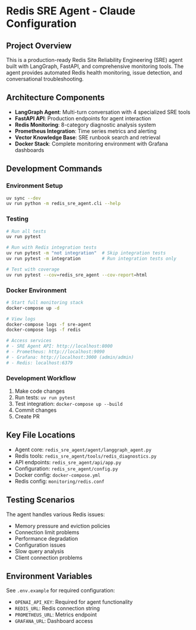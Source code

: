 # Redis SRE Agent - Claude Configuration

## Project Overview
This is a production-ready Redis Site Reliability Engineering (SRE) agent built with LangGraph, FastAPI, and comprehensive monitoring tools. The agent provides automated Redis health monitoring, issue detection, and conversational troubleshooting.

## Architecture Components
- **LangGraph Agent**: Multi-turn conversation with 4 specialized SRE tools
- **FastAPI API**: Production endpoints for agent interaction
- **Redis Monitoring**: 8-category diagnostic analysis system
- **Prometheus Integration**: Time series metrics and alerting
- **Vector Knowledge Base**: SRE runbook search and retrieval
- **Docker Stack**: Complete monitoring environment with Grafana dashboards

## Development Commands

### Environment Setup
```bash
uv sync --dev
uv run python -m redis_sre_agent.cli --help
```

### Testing
```bash
# Run all tests
uv run pytest

# Run with Redis integration tests
uv run pytest -m "not integration"  # Skip integration tests
uv run pytest -m integration        # Run integration tests only

# Test with coverage
uv run pytest --cov=redis_sre_agent --cov-report=html
```

### Docker Environment
```bash
# Start full monitoring stack
docker-compose up -d

# View logs
docker-compose logs -f sre-agent
docker-compose logs -f redis

# Access services
# - SRE Agent API: http://localhost:8000
# - Prometheus: http://localhost:9090  
# - Grafana: http://localhost:3000 (admin/admin)
# - Redis: localhost:6379
```

### Development Workflow
1. Make code changes
2. Run tests: `uv run pytest`
3. Test integration: `docker-compose up --build`
4. Commit changes
5. Create PR

## Key File Locations
- Agent core: `redis_sre_agent/agent/langgraph_agent.py`
- Redis tools: `redis_sre_agent/tools/redis_diagnostics.py`
- API endpoints: `redis_sre_agent/api/app.py`
- Configuration: `redis_sre_agent/config.py`
- Docker config: `docker-compose.yml`
- Redis config: `monitoring/redis.conf`

## Testing Scenarios
The agent handles various Redis issues:
- Memory pressure and eviction policies
- Connection limit problems
- Performance degradation
- Configuration issues
- Slow query analysis
- Client connection problems

## Environment Variables
See `.env.example` for required configuration:
- `OPENAI_API_KEY`: Required for agent functionality
- `REDIS_URL`: Redis connection string
- `PROMETHEUS_URL`: Metrics endpoint
- `GRAFANA_URL`: Dashboard access